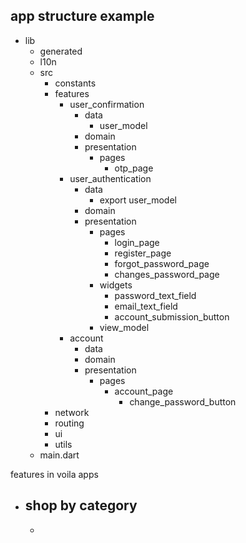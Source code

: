 ## app structure example

- lib
  - generated
  - l10n
  - src
    - constants
    - features
      - user_confirmation 
        - data
          - user_model
        - domain
        - presentation
          - pages
            - otp_page 
      - user_authentication
        - data
          - export user_model
        - domain
        - presentation
          - pages
            - login_page
            - register_page
            - forgot_password_page
            - changes_password_page
          - widgets
            - password_text_field
            - email_text_field
            - account_submission_button
          - view_model
      - account
        - data
        - domain
        - presentation
          - pages
            - account_page
              - change_password_button
    - network
    - routing
    - ui
    - utils
  - main.dart



features in voila apps
  - shop by category
    - 
    - 